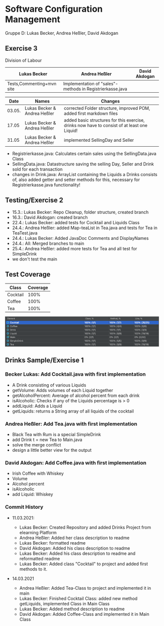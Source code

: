 # Software Configuration Management 
Gruppe D: Lukas Becker, Andrea Heßler, David Akdogan
## Exercise 3
Division of Labour

|Lukas Becker | Andrea Heßler | David Akdogan|
--- | --- | ---
|Tests,Commenting+mvn site|Implementation of "sales"-methods in Registrierkasse.java ||

|Date | Names |Changes|
--- | --- | ---
|03.05.|Lukas Becker & Andrea Heßler|corrected Folder structure, improved POM, added first markdown files| 
|17.05|Lukas Becker & Andrea Heßler|added basic structures for this exercise, drinks now have to consist of at least one Liquid!|
|31.05|Lukas Becker & Andrea Heßler|implemented SellingDay and Seller|

- Registrierkasse.java: Calculates certain sales using the SellingData.java Class
- SellingData.java: Datastructure saving the selling Day, Seller and Drink sold for each transaction
- changes in Drink.java: ArrayList containing the Liquids a Drinks consists of, also added getter and setter methods for this, necessary for Registrierkasse.java functionality!
## Testing/Exercise 2 ## 
- 15.3.: Lukas Becker: Repo Cleanup, folder structure, created branch 
- 16.3.: David Akdogan: created branch 
- 22.4.: Lukas Becker: added tests for Cocktail and Liquids Class 
- 24.4.: Andrea Heßler: added Map-teaList in Tea.java and tests for Tea in TeaTest.java
- 24.4.: Lukas Becker: Added JavaDoc Comments and DisplayNames
- 24.4.: All: Merged branches to main
- 25.4.: Andrea Heßler: added more tests for Tea and all test for SimpleDrink
- we don't test the main
## Test Coverage 
| Class | Coverage |
---| ---|
| Cocktail | 100% |
| Coffee | 100% |
| Tea | 100% 

![Test Coverage of Project](Coverage.png) 
## Drinks Sample/Exercise 1 ##
### Becker Lukas: Add Cocktail.java with first implementation 
- A Drink consisting of various Liquids
- getVolume: Adds volumes of each Liquid together
- getAlcoholPercent: Average of alcohol percent from each drink
- isAlcoholic: Checks if any of the Liquids percentage is > 0
- addLiquid: Adds a Liquid
- getLiquids: returns a String array of all liquids of the cocktail

### Andrea Heßler: Add Tea.java with first implementation
- Black Tea with Rum is a special SimpleDrink
- add Drink t = new Tea to Main.java
- solve the merge conflict
- design a little better view for the output

### David Akdogan: Add Coffee.java with first implementation
- Irish Coffee with Whiskey
- Volume
- Alcohol percent
- isAlcoholic
- add Liquid: Whiskey

### Commit History

- 11.03.2021: 
  - Lukas Becker: Created Repository and added Drinks Project from elearning Platform
  - Andrea Heßler: Added her class description to readme
  - Lukas Becker: formatted readme
  - David Akdogan: Added his class description to readme
  - Lukas Becker: Added his class description to readme and reformatted readme
  - Lukas Becker: Added class "Cocktail" to project and added first methods to it. 
  
- 14.03.2021
  - Andrea Heßler: Added Tea-Class to project and implemented it in main
  - Lukas Becker: Finished Cocktail Class: added new method getLiquids, implemented Class in Main Class
  - Lukas Becker: Added method description to readme
  - David Akdogan: Added Coffee-Class and implemented it in Main Class
